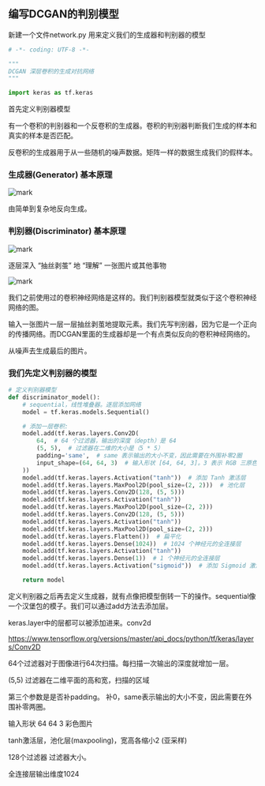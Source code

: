 ## 编写DCGAN的判别模型

新建一个文件network.py 用来定义我们的生成器和判别器的模型

```python
# -*- coding: UTF-8 -*-

"""
DCGAN 深层卷积的生成对抗网络
"""

import keras as tf.keras
```

首先定义判别器模型

有一个卷积的判别器和一个反卷积的生成器。卷积的判别器判断我们生成的样本和真实的样本是否匹配。

反卷积的生成器用于从一些随机的噪声数据。矩阵一样的数据生成我们的假样本。

### 生成器(Generator) 基本原理

![mark](http://myphoto.mtianyan.cn/blog/180410/kdF92441fE.png?imageslim)

由简单到复杂地反向生成。

### 判别器(Discriminator) 基本原理

![mark](http://myphoto.mtianyan.cn/blog/180410/g4K29kBlcg.png?imageslim)

逐层深入 “抽丝剥茧” 地 “理解” 一张图片或其他事物

![mark](http://myphoto.mtianyan.cn/blog/180410/D8jmlHA9BB.png?imageslim)

我们之前使用过的卷积神经网络是这样的。我们判别器模型就类似于这个卷积神经网络的图。

输入一张图片一层一层抽丝剥茧地提取元素。我们先写判别器，因为它是一个正向的传播网络。而DCGAN里面的生成器却是一个有点类似反向的卷积神经网络的。

从噪声去生成最后的图片。

### 我们先定义判别器的模型

```python
# 定义判别器模型
def discriminator_model():
	# sequential，线性堆叠器。逐层添加网络
    model = tf.keras.models.Sequential()

    # 添加一层卷积: 
    model.add(tf.keras.layers.Conv2D(
        64,  # 64 个过滤器，输出的深度（depth）是 64
        (5, 5),  # 过滤器在二维的大小是（5 * 5）
        padding='same',  # same 表示输出的大小不变，因此需要在外围补零2圈
        input_shape=(64, 64, 3)  # 输入形状 [64, 64, 3]。3 表示 RGB 三原色
    ))
    model.add(tf.keras.layers.Activation("tanh"))  # 添加 Tanh 激活层
    model.add(tf.keras.layers.MaxPool2D(pool_size=(2, 2)))  # 池化层
    model.add(tf.keras.layers.Conv2D(128, (5, 5)))
    model.add(tf.keras.layers.Activation("tanh"))
    model.add(tf.keras.layers.MaxPool2D(pool_size=(2, 2)))
    model.add(tf.keras.layers.Conv2D(128, (5, 5)))
    model.add(tf.keras.layers.Activation("tanh"))
    model.add(tf.keras.layers.MaxPool2D(pool_size=(2, 2)))
    model.add(tf.keras.layers.Flatten())  # 扁平化
    model.add(tf.keras.layers.Dense(1024))  # 1024 个神经元的全连接层
    model.add(tf.keras.layers.Activation("tanh"))
    model.add(tf.keras.layers.Dense(1))  # 1 个神经元的全连接层
    model.add(tf.keras.layers.Activation("sigmoid"))  # 添加 Sigmoid 激活层

    return model
```

定义判别器之后再去定义生成器，就有点像把模型倒转一下的操作。sequential像一个汉堡包的模子。我们可以通过add方法去添加层。

keras.layer中的层都可以被添加进来。conv2d

https://www.tensorflow.org/versions/master/api_docs/python/tf/keras/layers/Conv2D

64个过滤器对于图像进行64次扫描。每扫描一次输出的深度就增加一层。

(5,5) 过滤器在二维平面的高和宽，扫描的区域

第三个参数是是否补padding。 补0，same表示输出的大小不变，因此需要在外围补零两圈。

输入形状 64 64 3 彩色图片

tanh激活层，池化层(maxpooling)，宽高各缩小2 (亚采样)

128个过滤器 过滤器大小。

全连接层输出维度1024
